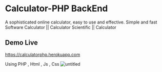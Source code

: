 # Calculator-PHP BackEnd
A sophisticated online calculator, easy to use and effective. Simple and fast Software Calculator || Calculator Scientific ||  Calculator

## Demo Live 
https://calculatorphp.herokuapp.com

Using PHP , Html , Js , Css
![untitled](https://user-images.githubusercontent.com/37047258/46150623-9fa2aa00-c275-11e8-8031-006d5aa340a1.png)
